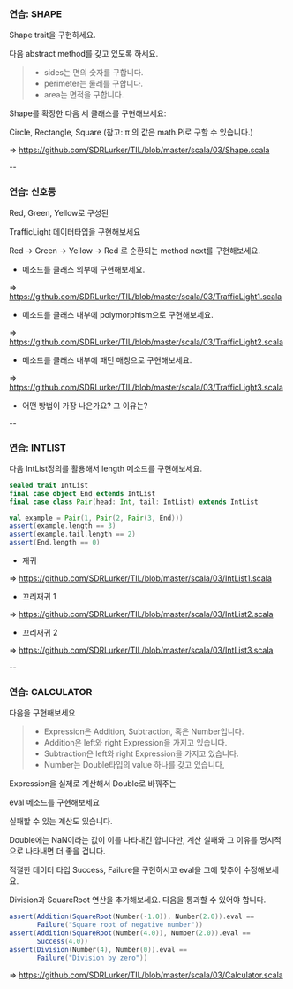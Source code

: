 ### 연습: SHAPE

Shape trait을 구현하세요.

다음 abstract method를 갖고 있도록 하세요.

>* sides는 면의 숫자를 구합니다.
>* perimeter는 둘레를 구합니다.
>* area는 면적을 구합니다.

Shape를 확장한 다음 세 클래스를 구현해보세요:

Circle, Rectangle, Square
(참고: π 의 값은 math.Pi로 구할 수 있습니다.)

=> https://github.com/SDRLurker/TIL/blob/master/scala/03/Shape.scala

--

### 연습: 신호등

Red, Green, Yellow로 구성된

TrafficLight 데이터타입을 구현해보세요

Red → Green → Yellow → Red 로 순환되는 method next를 구현해보세요.

* 메소드를 클래스 외부에 구현해보세요.

=> https://github.com/SDRLurker/TIL/blob/master/scala/03/TrafficLight1.scala
* 메소드를 클래스 내부에 polymorphism으로 구현해보세요.

=> https://github.com/SDRLurker/TIL/blob/master/scala/03/TrafficLight2.scala
* 메소드를 클래스 내부에 패턴 매칭으로 구현해보세요.

=> https://github.com/SDRLurker/TIL/blob/master/scala/03/TrafficLight3.scala
* 어떤 방법이 가장 나은가요? 그 이유는?

--

### 연습: INTLIST

다음 IntList정의를 활용해서 length 메소드를 구현해보세요.

```scala
sealed trait IntList
final case object End extends IntList
final case class Pair(head: Int, tail: IntList) extends IntList
```

```scala
val example = Pair(1, Pair(2, Pair(3, End)))
assert(example.length == 3)
assert(example.tail.length == 2)
assert(End.length == 0)
```
* 재귀

=> https://github.com/SDRLurker/TIL/blob/master/scala/03/IntList1.scala
* 꼬리재귀 1

=> https://github.com/SDRLurker/TIL/blob/master/scala/03/IntList2.scala
* 꼬리재귀 2

=> https://github.com/SDRLurker/TIL/blob/master/scala/03/IntList3.scala

--

### 연습: CALCULATOR

다음을 구현해보세요

> * Expression은 Addition, Subtraction, 혹은 Number입니다.
> * Addition은 left와 right Expression을 가지고 있습니다.
> * Subtraction은 left와 right Expression을 가지고 있습니다.
> * Number는 Double타입의 value 하나를 갖고 있습니다,

Expression을 실제로 계산해서 Double로 바꿔주는

eval 메소드를 구현해보세요

실패할 수 있는 계산도 있습니다.

Double에는 NaN이라는 값이 이를 나타내긴 합니다만, 계산 실패와 그 이유를 명시적으로 나타내면 더 좋을 겁니다.

적절한 데이터 타입 Success, Failure을 구현하시고 eval을 그에 맞추어 수정해보세요.

Division과 SquareRoot 연산을 추가해보세요. 다음을 통과할 수 있어야 합니다.

```scala
assert(Addition(SquareRoot(Number(-1.0)), Number(2.0)).eval ==
       Failure("Square root of negative number"))
assert(Addition(SquareRoot(Number(4.0)), Number(2.0)).eval ==
       Success(4.0))
assert(Division(Number(4), Number(0)).eval ==
       Failure("Division by zero"))
```

=> https://github.com/SDRLurker/TIL/blob/master/scala/03/Calculator.scala
